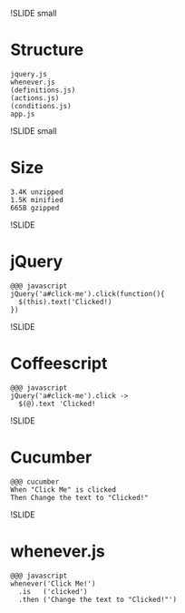 !SLIDE small
# Structure #
    jquery.js
    whenever.js
    (definitions.js)
    (actions.js)
    (conditions.js)
    app.js

!SLIDE small
# Size #
    3.4K unzipped
    1.5K minified
    665B gzipped

!SLIDE
# jQuery #
    @@@ javascript
    jQuery('a#click-me').click(function(){
      $(this).text('Clicked!)
    })

!SLIDE
# Coffeescript #
    @@@ javascript
    jQuery('a#click-me').click ->
      $(@).text 'Clicked!

!SLIDE
# Cucumber #
    @@@ cucumber
    When "Click Me" is clicked
    Then Change the text to "Clicked!"

!SLIDE
# whenever.js #
    @@@ javascript
    whenever('Click Me!')
      .is   ('clicked')
      .then ('Change the text to "Clicked!"')